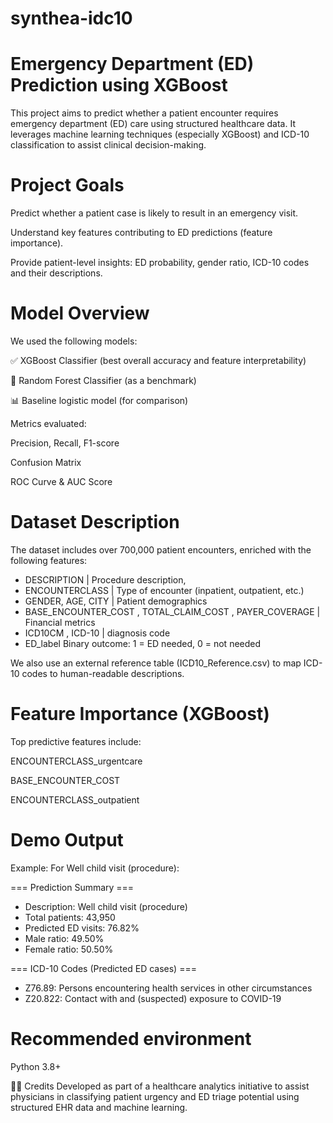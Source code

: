 # synthea-idc10
# Emergency Department (ED) Prediction using XGBoost
This project aims to predict whether a patient encounter requires emergency department (ED) care using structured healthcare data. It leverages machine learning techniques (especially XGBoost) and ICD-10 classification to assist clinical decision-making.

# Project Goals
Predict whether a patient case is likely to result in an emergency visit.

Understand key features contributing to ED predictions (feature importance).

Provide patient-level insights: ED probability, gender ratio, ICD-10 codes and their descriptions.

# Model Overview
We used the following models:

✅ XGBoost Classifier (best overall accuracy and feature interpretability)

🌲 Random Forest Classifier (as a benchmark)

📊 Baseline logistic model (for comparison)

Metrics evaluated:

Precision, Recall, F1-score

Confusion Matrix

ROC Curve & AUC Score

# Dataset Description
The dataset includes over 700,000 patient encounters, enriched with the following features:
- DESCRIPTION       | Procedure description,
- ENCOUNTERCLASS    | Type of encounter (inpatient, outpatient, etc.)
- GENDER, AGE, CITY	| Patient demographics
- BASE_ENCOUNTER_COST , TOTAL_CLAIM_COST , PAYER_COVERAGE	| Financial metrics
- ICD10CM , ICD-10 | diagnosis code
- ED_label	Binary outcome: 1 = ED needed, 0 = not needed

We also use an external reference table (ICD10_Reference.csv) to map ICD-10 codes to human-readable descriptions.

# Feature Importance (XGBoost)
Top predictive features include:

ENCOUNTERCLASS_urgentcare

BASE_ENCOUNTER_COST

ENCOUNTERCLASS_outpatient


# Demo Output
Example: For Well child visit (procedure):

=== Prediction Summary ===
- Description: Well child visit (procedure)
- Total patients: 43,950
- Predicted ED visits: 76.82%
- Male ratio: 49.50%
- Female ratio: 50.50%

=== ICD-10 Codes (Predicted ED cases) ===
- Z76.89: Persons encountering health services in other circumstances
- Z20.822: Contact with and (suspected) exposure to COVID-19


# Recommended environment
Python 3.8+

👨‍⚕️ Credits
Developed as part of a healthcare analytics initiative to assist physicians in classifying patient urgency and ED triage potential using structured EHR data and machine learning.
